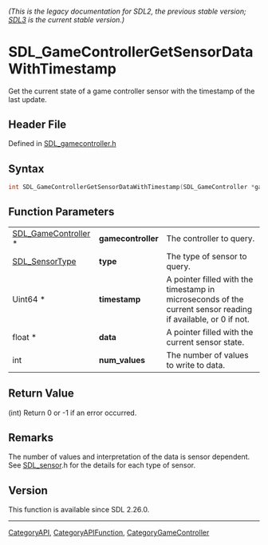 ###### (This is the legacy documentation for SDL2, the previous stable version; [SDL3](https://wiki.libsdl.org/SDL3/) is the current stable version.)
# SDL_GameControllerGetSensorDataWithTimestamp

Get the current state of a game controller sensor with the timestamp of the last update.

## Header File

Defined in [SDL_gamecontroller.h](https://github.com/libsdl-org/SDL/blob/SDL2/include/SDL_gamecontroller.h)

## Syntax

```c
int SDL_GameControllerGetSensorDataWithTimestamp(SDL_GameController *gamecontroller, SDL_SensorType type, Uint64 *timestamp, float *data, int num_values);
```

## Function Parameters

|                                            |                    |                                                                                                              |
| ------------------------------------------ | ------------------ | ------------------------------------------------------------------------------------------------------------ |
| [SDL_GameController](SDL_GameController) * | **gamecontroller** | The controller to query.                                                                                     |
| [SDL_SensorType](SDL_SensorType)           | **type**           | The type of sensor to query.                                                                                 |
| Uint64 *                                   | **timestamp**      | A pointer filled with the timestamp in microseconds of the current sensor reading if available, or 0 if not. |
| float *                                    | **data**           | A pointer filled with the current sensor state.                                                              |
| int                                        | **num_values**     | The number of values to write to data.                                                                       |

## Return Value

(int) Return 0 or -1 if an error occurred.

## Remarks

The number of values and interpretation of the data is sensor dependent.
See [SDL_sensor](SDL_sensor).h for the details for each type of sensor.

## Version

This function is available since SDL 2.26.0.

----
[CategoryAPI](CategoryAPI), [CategoryAPIFunction](CategoryAPIFunction), [CategoryGameController](CategoryGameController)

